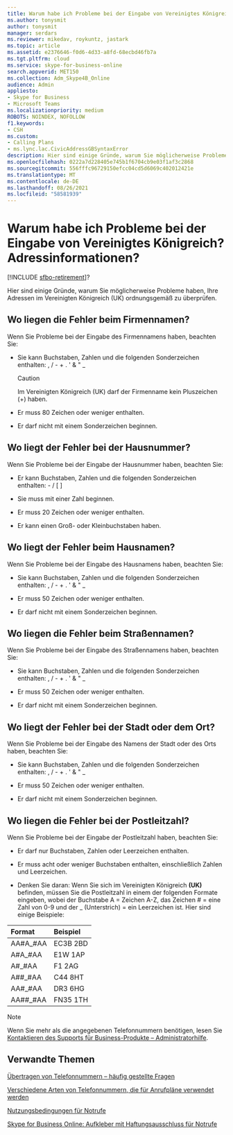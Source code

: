 ```yaml
---
title: Warum habe ich Probleme bei der Eingabe von Vereinigtes Königreich? Adressinformationen?
ms.author: tonysmit
author: tonysmit
manager: serdars
ms.reviewer: mikedav, roykuntz, jastark
ms.topic: article
ms.assetid: e2376646-f0d6-4d33-a8fd-68ecbd46fb7a
ms.tgt.pltfrm: cloud
ms.service: skype-for-business-online
search.appverid: MET150
ms.collection: Adm_Skype4B_Online
audience: Admin
appliesto:
- Skype for Business
- Microsoft Teams
ms.localizationpriority: medium
ROBOTS: NOINDEX, NOFOLLOW
f1.keywords:
- CSH
ms.custom:
- Calling Plans
- ms.lync.lac.CivicAddressGBSyntaxError
description: Hier sind einige Gründe, warum Sie möglicherweise Probleme haben, Ihre Adressen im Vereinigten Königreich (UK) ordnungsgemäß zu überprüfen.
ms.openlocfilehash: 0222a7d228405e745b1f6704cb9e03f1af3c2868
ms.sourcegitcommit: 556fffc96729150efcc04cd5d6069c402012421e
ms.translationtype: MT
ms.contentlocale: de-DE
ms.lasthandoff: 08/26/2021
ms.locfileid: "58581939"
---
```

# <a name="why-am-i-having-problems-entering-uk-address-information"></a>Warum habe ich Probleme bei der Eingabe von Vereinigtes Königreich? Adressinformationen?

[!INCLUDE [sfbo-retirement](../../Hub/includes/sfbo-retirement.md)]?

Hier sind einige Gründe, warum Sie möglicherweise Probleme haben, Ihre Adressen im Vereinigten Königreich (UK) ordnungsgemäß zu überprüfen.
  
## <a name="whats-wrong-with-the-company-name"></a>Wo liegen die Fehler beim Firmennamen?

Wenn Sie Probleme bei der Eingabe des Firmennamens haben, beachten Sie:
  
- Sie kann Buchstaben, Zahlen und die folgenden Sonderzeichen enthalten: , / - + . ' &amp; " _ 
    
    > [!CAUTION]
    > Im Vereinigten Königreich (UK) darf der Firmenname kein Pluszeichen (+) haben. 
  
- Er muss 80 Zeichen oder weniger enthalten.
    
- Er darf nicht mit einem Sonderzeichen beginnen.
    
## <a name="whats-wrong-with-the-house-number"></a>Wo liegt der Fehler bei der Hausnummer?

Wenn Sie Probleme bei der Eingabe der Hausnummer haben, beachten Sie:
  
- Er kann Buchstaben, Zahlen und die folgenden Sonderzeichen enthalten: - / [ ]
    
- Sie muss mit einer Zahl beginnen.
    
- Er muss 20 Zeichen oder weniger enthalten.
    
- Er kann einen Groß- oder Kleinbuchstaben haben.
    
## <a name="whats-wrong-with-the-house-name"></a>Wo liegt der Fehler beim Hausnamen?

Wenn Sie Probleme bei der Eingabe des Hausnamens haben, beachten Sie:
  
- Sie kann Buchstaben, Zahlen und die folgenden Sonderzeichen enthalten: , / - + . ' &amp; " _
    
- Er muss 50 Zeichen oder weniger enthalten.
    
- Er darf nicht mit einem Sonderzeichen beginnen.
    
## <a name="whats-wrong-with-the-street-name"></a>Wo liegen die Fehler beim Straßennamen?

Wenn Sie Probleme bei der Eingabe des Straßennamens haben, beachten Sie:
  
- Sie kann Buchstaben, Zahlen und die folgenden Sonderzeichen enthalten: , / - + . ' &amp; " _ 
    
- Er muss 50 Zeichen oder weniger enthalten.
    
- Er darf nicht mit einem Sonderzeichen beginnen. 
    
## <a name="whats-wrong-with-the-city-or-town"></a>Wo liegt der Fehler bei der Stadt oder dem Ort?

Wenn Sie Probleme bei der Eingabe des Namens der Stadt oder des Orts haben, beachten Sie:
  
- Sie kann Buchstaben, Zahlen und die folgenden Sonderzeichen enthalten: , / - + . ' &amp; " _
    
- Er muss 50 Zeichen oder weniger enthalten.
    
- Er darf nicht mit einem Sonderzeichen beginnen. 
    
## <a name="whats-wrong-with-the-postal-code"></a>Wo liegen die Fehler bei der Postleitzahl?

Wenn Sie Probleme bei der Eingabe der Postleitzahl haben, beachten Sie:
  
- Er darf nur Buchstaben, Zahlen oder Leerzeichen enthalten.
    
- Er muss acht oder weniger Buchstaben enthalten, einschließlich Zahlen und Leerzeichen.
    
- Denken Sie daran: Wenn Sie sich im Vereinigten  Königreich **(UK)** befinden, müssen Sie die Postleitzahl in einem der folgenden Formate eingeben, wobei der Buchstabe A = Zeichen A-Z, das Zeichen # = eine Zahl von 0-9 und der _ (Unterstrich) = ein Leerzeichen ist. Hier sind einige Beispiele:
    
|**Format**|**Beispiel**|
|:-----|:-----|
|AA#A_#AA  <br/> |EC3B 2BD  <br/> |
|A#A_#AA  <br/> |E1W 1AP  <br/> |
|A#_#AA  <br/> |F1 2AG  <br/> |
|A##_#AA  <br/> |C44 8HT  <br/> |
|AA#_#AA  <br/> |DR3 6HG  <br/> |
|AA##_#AA  <br/> |FN35 1TH  <br/> |

> [!NOTE]
> Wenn Sie mehr als die angegebenen Telefonnummern benötigen, lesen Sie [Kontaktieren des Supports für Business-Produkte – Administratorhilfe](https://support.office.com/article/32a17ca7-6fa0-4870-8a8d-e25ba4ccfd4b).

   
## <a name="related-topics"></a>Verwandte Themen
[Übertragen von Telefonnummern – häufig gestellte Fragen](/microsoftteams/transferring-phone-numbers-common-questions)

[Verschiedene Arten von Telefonnummern, die für Anrufpläne verwendet werden](/microsoftteams/different-kinds-of-phone-numbers-used-for-calling-plans)

[Nutzungsbedingungen für Notrufe](/microsoftteams/emergency-calling-terms-and-conditions)

[Skype for Business Online: Aufkleber mit Haftungsausschluss für Notrufe](https://github.com/MicrosoftDocs/OfficeDocs-SkypeForBusiness/blob/live/Teams/downloads/emergency-calling/emergency-calling-label-(en-us)-(v.1.0).zip?raw=true)

  
 
